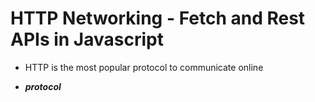 # HTTP Networking - Fetch and Rest APIs in Javascript

- HTTP is the most popular protocol to communicate online

- ***protocol*** 
